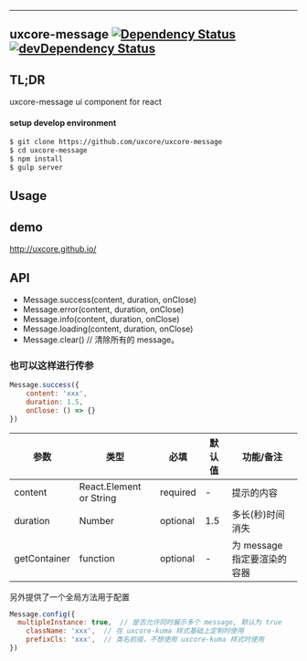 ---

## uxcore-message [![Dependency Status](http://img.shields.io/david/uxcore/uxcore-message.svg?style=flat-square)](https://david-dm.org/uxcore/uxcore-message) [![devDependency Status](http://img.shields.io/david/dev/uxcore/uxcore-message.svg?style=flat-square)](https://david-dm.org/uxcore/uxcore-message#info=devDependencies) 

## TL;DR

uxcore-message ui component for react

#### setup develop environment

```sh
$ git clone https://github.com/uxcore/uxcore-message
$ cd uxcore-message
$ npm install
$ gulp server
```

## Usage

## demo
http://uxcore.github.io/

## API

* Message.success(content, duration, onClose)
* Message.error(content, duration, onClose)
* Message.info(content, duration, onClose)
* Message.loading(content, duration, onClose)
* Message.clear() // 清除所有的 message。

### 也可以这样进行传参

```javascript
Message.success({
	content: 'xxx',
	duration: 1.5,
	onClose: () => {}
})
```


| 参数 | 类型 | 必填 | 默认值 | 功能/备注 |
|---|---|---|---|---|
|content|React.Element or String|required|-|提示的内容|
|duration|Number|optional|1.5|多长(秒)时间消失|
|getContainer|function|optional| - | 为 message 指定要渲染的容器 |

另外提供了一个全局方法用于配置 

```js
Message.config({
  multipleInstance: true,  // 是否允许同时展示多个 message, 默认为 true
	className: 'xxx',  // 在 uxcore-kuma 样式基础上定制时使用
	prefixCls: 'xxx',  // 类名前缀，不想使用 uxcore-kuma 样式时使用
})
```






